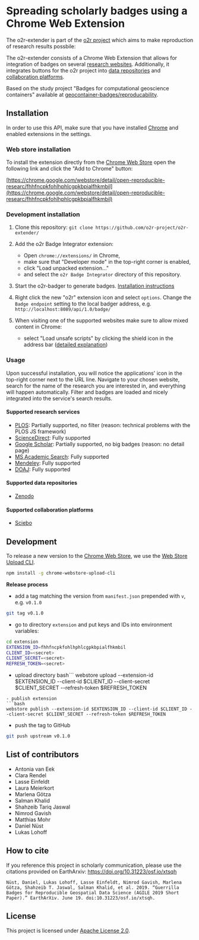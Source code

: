 # Spreading scholarly badges using a Chrome Web Extension

The o2r-extender is part of the [o2r project](https://o2r.info) which aims to make reproduction of research results possbile:

The o2r-extender consists of a Chrome Web Extension that allows for integration of badges on several [research websites](#Supported-research-services). Additionally, it integrates buttons for the o2r project into [data repositories](#Supported-data-repositories) and [collaboration platforms](#Supported-collaboration-platforms).

Based on the study project "Badges for computational geoscience containers" available at [geocontainer-badges/reproducability](https://zivgitlab.uni-muenster.de/geocontainer-badges/reproducability).

## Installation

In order to use this API, make sure that you have installed [Chrome](https://www.google.com/chrome/) and enabled extensions in the settings.

### Web store installation

To install the extension directly from the [Chrome Web Store](https://chrome.google.com/webstore/category/extensions) open the following link and click the "Add to Chrome" button:

[https://chrome.google.com/webstore/detail/open-reproducible-researc/fhhfncpkfohlhphlcgpkbpialfhkmbil](https://chrome.google.com/webstore/detail/open-reproducible-researc/fhhfncpkfohlhphlcgpkbpialfhkmbil)

### Development installation

1) Clone this repository: `git clone https://github.com/o2r-project/o2r-extender/`

2) Add the o2r Badge Integrator extension:

    - Open `chrome://extensions/` in Chrome,
    - make sure that "Developer mode" in the top-right corner is enabled,
    - click "Load unpacked extension..."
    - and select the `o2r Badge Integrator` directory of this repository.
    
3) Start the o2r-badger to generate badges. [Installation instructions](https://github.com/o2r-project/o2r-badger#local-installation)

4) Right click the new "o2r" extension icon and select `options`. Change the `Badge endpoint` setting to the local badger address, e.g. `http://localhost:8089/api/1.0/badge/`

5) When visiting one of the supported websites make sure to allow mixed content in Chrome:

    - select "Load unsafe scripts" by clicking the shield icon in the address bar ([detailed explanation](https://pearsonnacommunity.force.com/support/s/article/ka6d00000019KVGAA2/How-to-display-mixed-content-with-Google-Chrome-Internet-Explorer-or-Firefox-1408394589290))

### Usage

Upon successful installation, you will notice the applications' icon in the top-right corner next to the URL line. Navigate to your chosen website, search for the name of the research you are interested in, and everything will happen automatically. Filter and badges are loaded and nicely integrated into the service's search results.

#### Supported research services

* [PLOS](https://www.plos.org/): Partially supported, no filter (reason: technical problems with the PLOS JS framework)
* [ScienceDirect](http://www.sciencedirect.com/): Fully supported
* [Google Scholar](https://scholar.google.de/): Partially supported, no big badges (reason: no detail page)
* [MS Academic Search](https://academic.microsoft.com/): Fully supported
* [Mendeley](https://www.mendeley.com/): Fully supported
* [DOAJ](https://www.doaj.org): Fully supported

#### Supported data repositories

* [Zenodo](https://zenodo.org/)

#### Supported collaboration platforms

* [Sciebo](https://sciebo.de)

## Development

To release a new version to the [Chrome Web Store](https://chrome.google.com/webstore/category/extensions), we use the [Web Store Upload CLI](https://github.com/DrewML/chrome-webstore-upload-cli).

```bash
npm install -g chrome-webstore-upload-cli
```

**Release process**

- add a tag matching the version from `manifest.json` prepended with `v`, e.g. `v0.1.0`
```bash
git tag v0.1.0
```
- go to directory `extension` and put keys and IDs into environment variables:
```bash
cd extension
EXTENSION_ID=fhhfncpkfohlhphlcgpkbpialfhkmbil
CLIENT_ID=<secret>
CLIENT_SECRET=<secret>
REFRESH_TOKEN=<secret>
```
- upload directory
bash```
webstore upload --extension-id $EXTENSION_ID --client-id $CLIENT_ID --client-secret $CLIENT_SECRET --refresh-token $REFRESH_TOKEN
```
- publish extension
```bash
webstore publish --extension-id $EXTENSION_ID --client-id $CLIENT_ID --client-secret $CLIENT_SECRET --refresh-token $REFRESH_TOKEN
```
- push the tag to GitHub
```bash
git push upstream v0.1.0
```

## List of contributors

- Antonia van Eek
- Clara Rendel
- Lasse Einfeldt
- Laura Meierkort
- Marlena Götza
- Salman Khalid
- Shahzeib Tariq Jaswal
- Nimrod Gavish
- Matthias Mohr
- Daniel Nüst
- Lukas Lohoff

## How to cite

If you reference this project in scholarly communication, please use the citations provided on EarthArxiv: https://doi.org/10.31223/osf.io/xtsqh

```
Nüst, Daniel, Lukas Lohoff, Lasse Einfeldt, Nimrod Gavish, Marlena Götza, Shahzeib T. Jaswal, Salman Khalid, et al. 2019. “Guerrilla Badges for Reproducible Geospatial Data Science (AGILE 2019 Short Paper).” EarthArXiv. June 19. doi:10.31223/osf.io/xtsqh.
```

## License

This project is licensed under [Apache License 2.0](https://www.apache.org/licenses/LICENSE-2.0).

